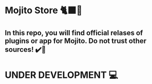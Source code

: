 # Mojito Store 🐈‍⬛🍹
## In this repo, you will find official relases of plugins or app for Mojito. Do not trust other sources! ✔️🔧

# UNDER DEVELOPMENT 💻
 
